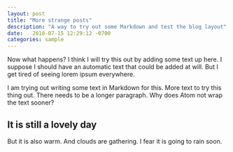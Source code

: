 ```yaml
---
layout: post
title: "More strange posts"
description: "A way to try out some Markdown and test the blog layout"
date:   2018-07-15 12:29:12 -0700
categories: sample
---
```


Now what happens?  I think I will try this out by adding some text up here.  I suppose I should have an automatic text that could be added at will.  But I get tired of seeing lorem ipsum everywhere.

I am trying out writing some text in Markdown for this. More text to try this thing out.  There needs to be a longer paragraph.  Why does Atom not wrap the text sooner?

## It is still a lovely day

But it is also warm.  And clouds are gathering.  I fear it is going to rain soon.
